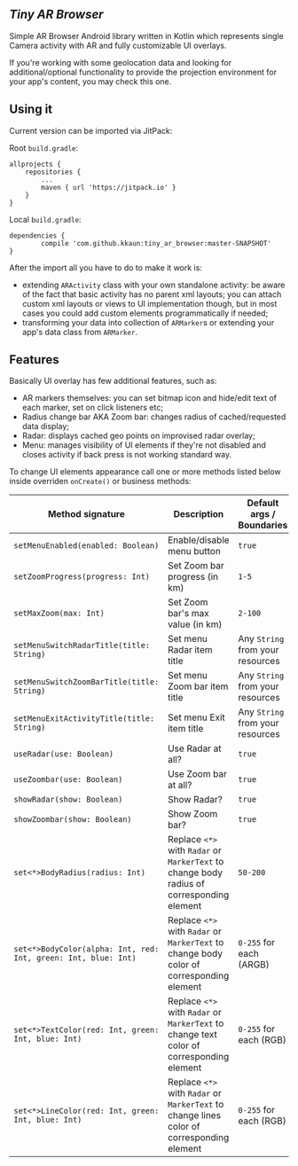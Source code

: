 ## *Tiny AR Browser*

Simple AR Browser Android library written in Kotlin which represents single 
Camera activity with AR and fully customizable UI overlays. 

If you're working with some geolocation data and looking for additional/optional 
functionality to provide the projection environment for your app's content, 
you may check this one.

## Using it

Current version can be imported via JitPack:

Root `build.gradle`:

	allprojects {
		repositories {
			...
			maven { url 'https://jitpack.io' }
		}
	}

Local `build.gradle`:

	dependencies {
	        compile 'com.github.kkaun:tiny_ar_browser:master-SNAPSHOT'
	}

After the import all you have to do to make it work is:
- extending `ARActivity` class with your own standalone activity: be aware of the fact that 
basic activity has no parent xml layouts; you can attach custom xml 
layouts or views to UI implementation though, but in most cases you could add 
custom elements programmatically if needed;
- transforming your data into collection of `ARMarker`s
or extending your app's data class from `ARMarker`.

## Features

Basically UI overlay has few additional features, such as:

- AR markers themselves: you can set bitmap icon and hide/edit text 
of each marker, set on click listeners etc;
- Radius change bar AKA Zoom bar: changes radius of cached/requested data display;
- Radar: displays cached geo points on improvised radar overlay;
- Menu: manages visibility of UI elements if they're not disabled 
and closes activity if back press is not working standard way.

To change UI elements appearance call one or more methods listed below 
inside overriden `onCreate()` or business methods: 

| Method signature                                               | Description | Default args / Boundaries |
|----------------------------------------------------------------|---|---|
| `setMenuEnabled(enabled: Boolean)`                             | Enable/disable menu button  | `true`  |
| `setZoomProgress(progress: Int)`                               | Set Zoom bar progress (in km) | `1-5`  |
| `setMaxZoom(max: Int)`                                         | Set Zoom bar's max value (in km) | `2-100`  |
| `setMenuSwitchRadarTitle(title: String)`                       | Set menu Radar item title  | Any `String` from your resources  |
| `setMenuSwitchZoomBarTitle(title: String)`                     | Set menu Zoom bar item title  | Any `String` from your resources  |
| `setMenuExitActivityTitle(title: String)`                      | Set menu Exit item title  | Any `String` from your resources  |
| `useRadar(use: Boolean)`                                       | Use Radar at all?  | `true`  |
| `useZoombar(use: Boolean)`                                     | Use Zoom bar at all?  | `true`  |
| `showRadar(show: Boolean)`                                     | Show Radar?  | `true`  |
| `showZoombar(show: Boolean)`                                   | Show Zoom bar?  | `true`  |
| `set<*>BodyRadius(radius: Int)`                                | Replace `<*>` with `Radar` or `MarkerText` to change body radius of corresponding element | `50-200`  |
| `set<*>BodyColor(alpha: Int, red: Int, green: Int, blue: Int)` | Replace `<*>` with `Radar` or `MarkerText` to change body color of corresponding element  | `0-255` for each (ARGB)  |
| `set<*>TextColor(red: Int, green: Int, blue: Int)`             | Replace `<*>` with `Radar` or `MarkerText` to change text color of corresponding element  | `0-255` for each (RGB)  |
| `set<*>LineColor(red: Int, green: Int, blue: Int)`             | Replace `<*>` with `Radar` or `MarkerText` to change lines color of corresponding element | `0-255` for each (RGB)  |
